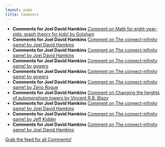 ```yaml
---
layout: page
title: Comments
---
```


* **Comments for Joel David Hamkins** [Comment on Math for eight-year-olds: graph theory for kids! by Golshani](http://jdh.hamkins.org/math-for-eight-year-olds/#comment-10276)
* **Comments for Joel David Hamkins** [Comment on The connect-infinity game! by Joel David Hamkins](http://jdh.hamkins.org/the-connect-infinity-game/#comment-10254)
* **Comments for Joel David Hamkins** [Comment on The connect-infinity game! by Joel David Hamkins](http://jdh.hamkins.org/the-connect-infinity-game/#comment-10253)
* **Comments for Joel David Hamkins** [Comment on The connect-infinity game! by gowers](http://jdh.hamkins.org/the-connect-infinity-game/#comment-10251)
* **Comments for Joel David Hamkins** [Comment on The connect-infinity game! by gowers](http://jdh.hamkins.org/the-connect-infinity-game/#comment-10250)
* **Comments for Joel David Hamkins** [Comment on The connect-infinity game! by Zeno Rogue](http://jdh.hamkins.org/the-connect-infinity-game/#comment-10249)
* **Comments for Joel David Hamkins** [Comment on Changing the heights of automorphism towers by Vincent R.B. Blazy](http://jdh.hamkins.org/changingheights/#comment-10248)
* **Comments for Joel David Hamkins** [Comment on The connect-infinity game! by Joel David Hamkins](http://jdh.hamkins.org/the-connect-infinity-game/#comment-10247)
* **Comments for Joel David Hamkins** [Comment on The connect-infinity game! by Jeff Kidder](http://jdh.hamkins.org/the-connect-infinity-game/#comment-10246)
* **Comments for Joel David Hamkins** [Comment on The connect-infinity game! by Joel David Hamkins](http://jdh.hamkins.org/the-connect-infinity-game/#comment-10245)

[Grab the feed for all Comments!](Comments.xml)
